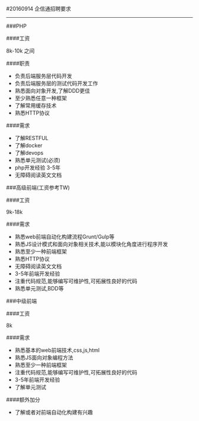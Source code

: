 #20160914 企信通招聘要求

----

###PHP 

####工资

8k-10k 之间

####职责

* 负责后端服务层代码开发 
* 负责后端服务层的测试代码开发工作
* 熟悉面向对象开发,了解DDD更佳
* 至少熟悉任意一种框架
* 了解常用缓存技术
* 熟悉HTTP协议

####需求

* 了解RESTFUL
* 了解docker
* 了解devops
* 熟悉单元测试(必须)
* php开发经验 3-5年
* 无障碍阅读英文文档


###高级前端(工资参考TW)

####工资

9k-18k

####需求

* 熟悉web前端自动化构建流程Grunt/Gulp等
* 熟悉JS设计模式和面向对象相关技术,能以模块化角度进行程序开发
* 熟悉至少一种前端框架
* 熟悉HTTP协议
* 无障碍阅读英文文档
* 3-5年前端开发经验
* 注重代码规范,能够编写可维护性,可拓展性良好的代码
* 熟悉单元测试,BDD等

###中级前端

####工资

8k

####需求

* 熟悉基本的web前端技术,css,js,html
* 熟悉JS面向对象编程方法
* 熟悉至少一种前端框架
* 注重代码规范,能够编写可维护性,可拓展性良好的代码
* 3-5年前端开发经验
* 了解单元测试

####额外加分

* 了解或者对前端自动化构建有兴趣





